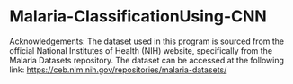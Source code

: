 # Malaria-ClassificationUsing-CNN
Acknowledgements:
The dataset used in this program is sourced from the official National Institutes of Health (NIH) website, specifically from the Malaria Datasets repository. The dataset can be accessed at the following link: https://ceb.nlm.nih.gov/repositories/malaria-datasets/ 
